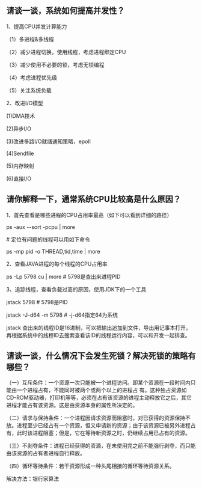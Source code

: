 ## 请谈一谈，系统如何提高并发性？

1、提高CPU并发计算能力

（1）多进程&多线程

（2）减少进程切换，使用线程，考虑进程绑定CPU

（3）减少使用不必要的锁，考虑无锁编程

（4）考虑进程优先级

（5）关注系统负载

2、改进I/O模型

(1)DMA技术

(2)异步I/O

(3)改进多路I/O就绪通知策略，epoll

(4)Sendfile

(5)内存映射

(6)直接I/O



## 请你解释一下，通常系统CPU比较高是什么原因？

1、首先查看是哪些进程的CPU占用率最高（如下可以看到详细的路径）

ps -aux --sort -pcpu | more

\# 定位有问题的线程可以用如下命令

ps -mp pid -o THREAD,tid,time | more

2、查看JAVA进程的每个线程的CPU占用率

ps -Lp 5798 cu | more    # 5798是查出来进程PID

3、追踪线程，查看负载过高的原因，使用JDK下的一个工具

jstack 5798            # 5798是PID

jstack -J-d64 -m 5798    # -j-d64指定64为系统

jstack 查出来的线程ID是16进制，可以把输出追加到文件，导出用记事本打开，再根据系统中的线程ID去搜索查看该ID的线程运行内容，可以和开发一起排查。





## 请谈一谈，什么情况下会发生死锁？解决死锁的策略有哪些？

（一）互斥条件：一个资源一次只能被一个进程访问。即某个资源在一段时间内只能由一个进程占有，不能同时被两个或两个以上的进程占 有。这种独占资源如CD-ROM驱动器，打印机等等，必须在占有该资源的进程主动释放它之后，其它进程才能占有该资源。这是由资源本身的属性所决定的。

（二）请求与保持条件：一个进程因请求资源而阻塞时，对已获得的资源保持不放。进程至少已经占有一个资源，但又申请新的资源；由于该资源已被另外进程占有，此时该进程阻塞；但是，它在等待新资源之时，仍继续占用已占有的资源。

（三）不剥夺条件：进程已经获得的资源，在未使用完之前不能强行剥夺，而只能由该资源的占有者进程自行释放。

（四）循环等待条件：若干资源形成一种头尾相接的循环等待资源关系。

解决方法：银行家算法